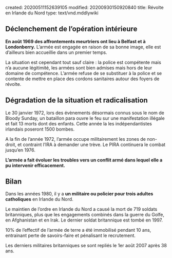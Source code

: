 created: 20200511152639105
modified: 20200930150920840
title: Révolte en Irlande du Nord
type: text/vnd.mddlywiki

## Déclenchement de l’opération intérieure

**En août 1969 des affrontements meurtriers ont lieu à Belfast et à Londonberry.** L’armée est engagée en raison de sa bonne image, elle est d’ailleurs bien accueillie dans un premier temps.

La situation est cependant tout sauf claire : la police est compétente mais n’a aucune légitimité, les armées sont bien admises mais hors de leur domaine de compétence. L’armée refuse de se substituer à la police et se contente de mettre en place des cordons sanitaires autour des foyers de révolte.

## Dégradation de la situation et radicalisation

Le 30 janvier 1972, lors des évènements désormais connus sous le nom de Bloody Sunday, un bataillon para ouvre le feu sur une manifestation illégale et fait 13 morts dont des enfants. Cette année la les indépendantistes irlandais poseront 1500 bombes.

A la fin de l’année 1972, l’armée occupe militairement les zones de non-droit, et contraint l’IRA à demander une trève. Le PIRA continuera le combat jusqu’en 1976. 

**L’armée a fait évoluer les troubles vers un conflit armé dans lequel elle a pu intervenir efficacement.**

## Bilan

Dans les années 1980, il y a **un militaire ou policier pour trois adultes catholiques** en Irlande du Nord.

Le maintien de l’ordre en Irlande du Nord a causé la mort de 719 soldats britanniques, plus que les engagements combinés dans la guerre du Golfe, en Afghanistan et en Irak. Le dernier soldat britannique est tombé en 1997.

10% de l’effectif de l’armée de terre a été immobilisé pendant 10 ans, entrainant perte de savoirs-faire et pénalisant le recrutement.

Les derniers militaires britanniques se sont repliés le 1er août 2007 après 38 ans.